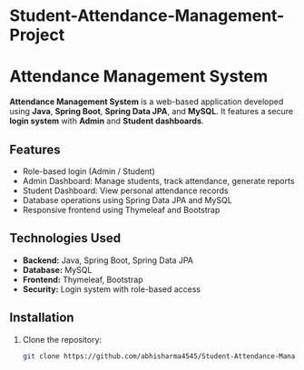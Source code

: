 # Student-Attendance-Management-Project

# Attendance Management System

**Attendance Management System** is a web-based application developed using **Java**, **Spring Boot**, **Spring Data JPA**, and **MySQL**. It features a secure **login system** with **Admin** and **Student dashboards**.

## Features

- Role-based login (Admin / Student)
- Admin Dashboard: Manage students, track attendance, generate reports
- Student Dashboard: View personal attendance records
- Database operations using Spring Data JPA and MySQL
- Responsive frontend using Thymeleaf and Bootstrap

## Technologies Used

- **Backend:** Java, Spring Boot, Spring Data JPA
- **Database:** MySQL
- **Frontend:** Thymeleaf, Bootstrap
- **Security:** Login system with role-based access

## Installation

1. Clone the repository:
   ```bash
   git clone https://github.com/abhisharma4545/Student-Attendance-Management-Project.git
